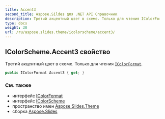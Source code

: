 ```yaml
---
title: Accent3
second_title: Aspose.Sildes для .NET API Справочник
description: Третий акцентный цвет в схеме. Только для чтения IColorFormataspose.slides/icolorformat.
type: docs
weight: 30
url: /ru/aspose.slides.theme/icolorscheme/accent3/
---
```


## IColorScheme.Accent3 свойство

Третий акцентный цвет в схеме. Только для чтения [`IColorFormat`](../../../aspose.slides/icolorformat).

```csharp
public IColorFormat Accent3 { get; }
```

### См. также

* интерфейс [IColorFormat](../../../aspose.slides/icolorformat)
* интерфейс [IColorScheme](../../icolorscheme)
* пространство имен [Aspose.Slides.Theme](../../icolorscheme)
* сборка [Aspose.Slides](../../../)

<!-- DO NOT EDIT: сгенерировано xmldocmd для Aspose.Slides.dll -->